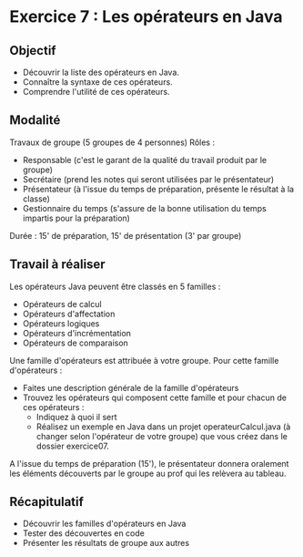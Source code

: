 # Exercice 7 : Les opérateurs en Java

## Objectif

- Découvrir la liste des opérateurs en Java. 
- Connaître la syntaxe de ces opérateurs.
- Comprendre l'utilité de ces opérateurs.

## Modalité

Travaux de groupe (5 groupes de 4 personnes)
Rôles :
- Responsable (c'est le garant de la qualité du travail produit par le groupe)
- Secrétaire (prend les notes qui seront utilisées par le présentateur)
- Présentateur (à l'issue du temps de préparation, présente le résultat à la classe)
- Gestionnaire du temps (s'assure de la bonne utilisation du temps impartis pour la préparation)

Durée : 15' de préparation, 15' de présentation (3' par groupe)


## Travail à réaliser

Les opérateurs Java peuvent être classés en 5 familles :
- Opérateurs de calcul
- Opérateurs d'affectation
- Opérateurs logiques
- Opérateurs d'incrémentation
- Opérateurs de comparaison

Une famille d'opérateurs est attribuée à votre groupe. 
Pour cette famille d'opérateurs :
- Faites une description générale de la famille d'opérateurs
- Trouvez les opérateurs qui composent cette famille et pour chacun de ces opérateurs :
    - Indiquez à quoi il sert
    - Réalisez un exemple en Java dans un projet operateurCalcul.java (à changer selon l'opérateur de votre groupe) que vous créez dans le dossier exercice07.

A l'issue du temps de préparation (15'), le présentateur donnera oralement les éléments découverts par le groupe au prof qui les relèvera au tableau.


## Récapitulatif 
- Découvrir les familles d'opérateurs en Java
- Tester des découvertes en code
- Présenter les résultats de groupe aux autres
